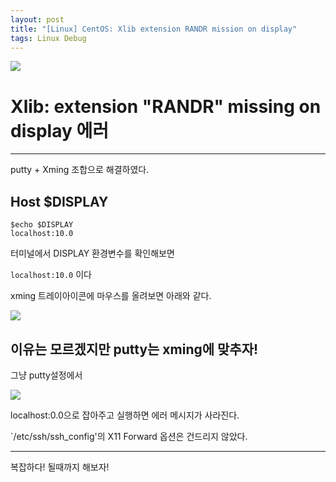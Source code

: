 ```yaml
---
layout: post
title: "[Linux] CentOS: Xlib extension RANDR mission on display"
tags: Linux Debug
---
```


![](https://cdn.pixabay.com/photo/2015/01/08/18/24/children-593313_1280.jpg)

# Xlib: extension "RANDR" missing on display 에러
---

putty + Xming 조합으로 해결하였다.

## Host $DISPLAY

```console
$echo $DISPLAY
localhost:10.0
```

터미널에서 DISPLAY 환경변수를 확인해보면

`localhost:10.0` 이다

xming 트레이아이콘에 마우스를 올려보면 아래와 같다.

![](https://i.ibb.co/dGVRmWs/xmingtray.png)

## 이유는 모르겠지만 putty는 xming에 맞추자!

그냥 putty설정에서

![](https://i.ibb.co/CnLNMN1/centos-Putty.png)

localhost:0.0으로 잡아주고 실행하면 에러 메시지가 사라진다.

`/etc/ssh/ssh_config'의 X11 Forward 옵션은 건드리지 않았다.

---

복잡하다! 될때까지 해보자!
